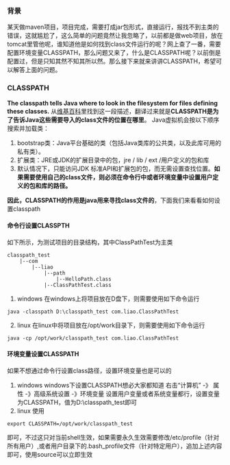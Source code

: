 ﻿### 背景
某天做maven项目，项目完成，需要打成jar包形式，直接运行，报找不到主类的错误，这就尴尬了，这么简单的问题竟然让我忽略了，以前都是做web项目，放在tomcat里管他呢，谁知道他是如何找到class文件运行的呢？网上查了一番，需要配置环境变量CLASSPATH，那么问题又来了，什么是CLASSPATH呢？以前倒是配置过，但是只知其然不知其所以然。那么接下来就来讲讲CLASSPATH，希望可以解答上面的问题。

### CLASSPATH
**The classpath tells Java where to look in the filesystem for files defining these classes.**
从[维基百科](https://en.wikipedia.org/wiki/Classpath_%28Java%29)里找到这一段描述，翻译过来就是**CLASSPATH是为了告诉Java这些需要导入的class文件的位置在哪里**。
Java虚拟机会按以下顺序搜索并加载类：
1. bootstrap类：Java平台基础的类（包括Java类库的公共类，以及此库可用的私有类）。
2. 扩展类：JRE或JDK的扩展目录中的包，jre / lib / ext /用户定义的包和库
3. 默认情况下，只能访问JDK 标准API和扩展包的包，而无需设置查找位置。**如果需要使用自己的class文件，则必须在命令行中或者环境变量中设置用户定义的包和库的路径。**

**因此，CLASSPATH的作用是java用来寻找class文件的**，下面我们来看看如何设置classpath

#### 命令行设置CLASSPTH
如下所示，为测试项目的目录结构，其中ClassPathTest为主类
```
classpath_test
	|--com
		|--liao
			|--path
				|--HelloPath.class
			|--ClassPathTest.class
```
1. windows
在windows上将项目放在D盘下，则需要使用如下命令运行
```
java -classpath D:\classpath_test com.liao.ClassPathTest
```
2. linux
在linux中将项目放在/opt/work目录下，则需要使用如下命令运行
```
java -cp /opt/work/classpath_test com.liao.ClassPathTest
```

#### 环境变量设置CLASSPATH
如果不想通过命令行设置class路径，设置环境变量也是可以的
1. windows
windows下设置CLASSPATH想必大家都知道
右击“计算机” -》 属性 -》高级系统设置 -》环境变量
设置用户变量或者系统变量都行，设置变量为CLASSPATH，值为D:\classpath_test即可
2. linux
使用
```
export CLASSPATH=/opt/work/classpath_test
```
即可，不过这只对当前shell生效，如果需要永久生效需要修改/etc/profile（针对所有用户）,或者用户目录下的.bash_profile文件（针对特定用户），追加上述内容即可，使用source可以立即生效
